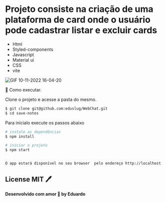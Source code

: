 # Projeto consiste na criação de uma plataforma de card onde o usuário pode cadastrar listar e excluir cards

- Html
- Styled-components
- Javascript
- Material ui
- CSS
- vite

![GIF 10-11-2022 16-04-20](https://user-images.githubusercontent.com/38886580/201185017-addf161d-d9f8-4066-929c-41fd7714d26c.gif)

🚀 Como executar.

Clone o projeto e acesse a pasta do mesmo.
```sh
$ git clone git@github.com:eduslug/WebChat.git
$ cd save-notes
```
Para inicialo execute os passos abaixo

```sh
# instale as dependências
$ npm install
```

```sh
# iniciar o projeto
$ npm start
```

```sh

O app estará disponível no seu browser  pelo endereço http://localhost:3000
```

## License MIT 🖊️
**Desenvolvido com amor 💜 by Eduardo**


